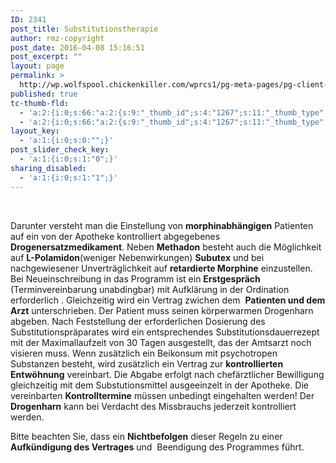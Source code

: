 ```yaml
---
ID: 2341
post_title: Substitutionstherapie
author: rmz-copyright
post_date: 2016-04-08 15:16:51
post_excerpt: ""
layout: page
permalink: >
  http://wp.wolfspool.chickenkiller.com/wprcs1/pg-meta-pages/pg-client-pages-rmz/substitutionstherapie/
published: true
tc-thumb-fld:
  - 'a:2:{i:0;s:66:"a:2:{s:9:"_thumb_id";s:4:"1267";s:11:"_thumb_type";s:7:"default";}";i:1;s:66:"a:2:{s:9:"_thumb_id";s:4:"1267";s:11:"_thumb_type";s:7:"default";}";}'
  - 'a:2:{i:0;s:66:"a:2:{s:9:"_thumb_id";s:4:"1267";s:11:"_thumb_type";s:7:"default";}";i:1;s:66:"a:2:{s:9:"_thumb_id";s:4:"1267";s:11:"_thumb_type";s:7:"default";}";}'
layout_key:
  - 'a:1:{i:0;s:0:"";}'
post_slider_check_key:
  - 'a:1:{i:0;s:1:"0";}'
sharing_disabled:
  - 'a:1:{i:0;s:1:"1";}'
---
```

&nbsp;

Darunter versteht man die Einstellung von <strong>morphinabhängigen</strong> Patienten auf ein von der Apotheke kontrolliert abgegebenes <strong>Drogenersatzmedikament</strong>. Neben <strong>Methadon</strong> besteht auch die Möglichkeit auf <strong>L-Polamidon</strong>(weniger Nebenwirkungen) <strong>Subutex</strong> und bei nachgewiesener Unverträglichkeit auf <strong>retardierte Morphine</strong> einzustellen.
Bei Neueinschreibung in das Programm ist ein <strong>Erstgespräch</strong> (Terminvereinbarung unabdingbar) mit Aufklärung in der Ordination erforderlich .
Gleichzeitig wird ein Vertrag zwichen dem  <strong>Patienten und dem Arzt</strong> unterschrieben. Der Patient muss seinen körperwarmen Drogenharn abgeben. Nach Feststellung der erforderlichen Dosierung des Substitutionspräparates wird ein entsprechendes Substitutionsdauerrezept mit der Maximallaufzeit von 30 Tagen ausgestellt, das der Amtsarzt noch visieren muss.
Wenn zusätzlich ein Beikonsum mit psychotropen Substanzen besteht, wird zusätzlich ein Vertrag zur <strong>kontrollierten Entwöhnung</strong> vereinbart.
Die Abgabe erfolgt nach chefärztlicher Bewilligung gleichzeitig mit dem Substutionsmittel ausgeeinzelt in der Apotheke.
Die vereinbarten <strong>Kontrolltermine</strong> müssen unbedingt eingehalten werden! Der <strong>Drogenharn</strong> kann bei Verdacht des Missbrauchs jederzeit kontrolliert werden.

Bitte beachten Sie, dass ein <strong>Nichtbefolgen</strong> dieser Regeln zu einer <strong>Aufkündigung des Vertrages</strong> und  Beendigung des Programmes führt.